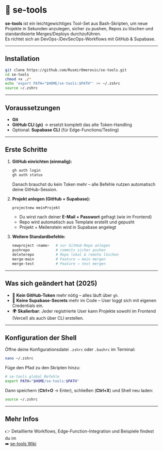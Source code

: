 # 🧰 se-tools

**se-tools** ist ein leichtgewichtiges Tool-Set aus Bash-Skripten, um neue Projekte in Sekunden anzulegen, sicher zu pushen, Repos zu löschen und standardisierte Merges/Deploys durchzuführen.  
Es richtet sich an DevOps-/DevSecOps-Workflows mit GitHub & Supabase.

---

## Installation

```bash
git clone https://github.com/RusmirOmerovic/se-tools.git
cd se-tools
chmod +x ./*
echo 'export PATH="$HOME/se-tools:$PATH"' >> ~/.zshrc
source ~/.zshrc
```

---

## Voraussetzungen

- **Git**  
- **GitHub CLI (`gh`)** → ersetzt komplett das alte Token-Handling  
- Optional: **Supabase CLI** (für Edge-Functions/Testing)  

---

## Erste Schritte

1. **GitHub einrichten (einmalig):**
   ```bash
   gh auth login
   gh auth status
   ```
   Danach brauchst du kein Token mehr – alle Befehle nutzen automatisch deine GitHub-Session.

2. **Projekt anlegen (GitHub + Supabase):**
   ```bash
   projectnew meinProjekt
   ```
   - Du wirst nach deiner **E-Mail + Passwort** gefragt (wie im Frontend)  
   - Repo wird automatisch aus Template erstellt und gepusht  
   - Projekt + Meilenstein wird in Supabase angelegt  

3. **Weitere Standardbefehle:**
   ```bash
   newproject <name>   # nur GitHub-Repo anlegen
   pushrepo            # commits sicher pushen
   deleterepo          # Repo lokal & remote löschen
   merge-main          # Feature → main mergen
   merge-test          # Feature → test mergen
   ```

---

## Was sich geändert hat (2025)

- 🔑 **Kein GitHub-Token** mehr nötig – alles läuft über `gh`.  
- 🔐 **Keine Supabase-Secrets** mehr im Code – User loggt sich mit eigenen Credentials ein.  
- 🌍 **Skalierbar**: Jeder registrierte User kann Projekte sowohl im Frontend (Vercel) als auch über CLI erstellen.  

---

## Konfiguration der Shell

Öffne deine Konfigurationsdatei `.zshrc` oder `.bashrc` im Terminal:
```bash
nano ~/.zshrc
```

Füge den Pfad zu den Skripten hinzu:
```bash
# se-tools global Befehle
export PATH="$HOME/se-tools:$PATH"
```

Dann speichern (**Ctrl+O** → Enter), schließen (**Ctrl+X**) und Shell neu laden:
```bash
source ~/.zshrc
```

---

## Mehr Infos

👉 Detaillierte Workflows, Edge-Function-Integration und Beispiele findest du im  
➡️ [se-tools Wiki](https://github.com/RusmirOmerovic/se-tools/wiki)
